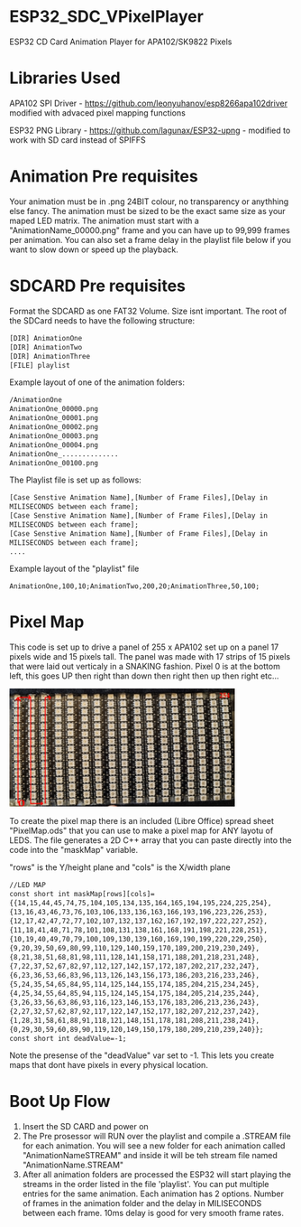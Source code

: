 # ESP32_SDC_VPixelPlayer
ESP32 CD Card Animation Player for APA102/SK9822 Pixels 

# Libraries Used

APA102 SPI Driver - https://github.com/leonyuhanov/esp8266apa102driver modified with advaced pixel mapping functions

ESP32 PNG Library - https://github.com/lagunax/ESP32-upng - modified to work with SD card instead of SPIFFS


# Animation Pre requisites

Your animation must be in .png 24BIT colour, no transparency or anythhing else fancy. 
The animation must be sized to be the exact same size as your maped LED matrix.
The animation must start with a "AnimationName_00000.png" frame and you can have up to 99,999 frames per animation.
You can also set a frame delay in the playlist file below if you want to slow down or speed up the playback.

# SDCARD Pre requisites

Format the SDCARD as one FAT32 Volume. Size isnt important. The root of the SDCard needs to have the following structure:

````
[DIR] AnimationOne
[DIR] AnimationTwo
[DIR] AnimationThree
[FILE] playlist
````

Example layout of one of the animation folders:

````
/AnimationOne
AnimationOne_00000.png
AnimationOne_00001.png
AnimationOne_00002.png
AnimationOne_00003.png
AnimationOne_00004.png
AnimationOne_..............
AnimationOne_00100.png
````

The Playlist file is set up as follows:
````
[Case Senstive Animation Name],[Number of Frame Files],[Delay in MILISECONDS between each frame];
[Case Senstive Animation Name],[Number of Frame Files],[Delay in MILISECONDS between each frame];
[Case Senstive Animation Name],[Number of Frame Files],[Delay in MILISECONDS between each frame];
....
````

Example layout of the "playlist" file

````
AnimationOne,100,10;AnimationTwo,200,20;AnimationThree,50,100;
````

# Pixel Map

This code is set up to drive a panel of 255 x APA102 set up on a panel 17 pixels wide and 15 pixels tall. The panel was made with 17 strips of 15 pixels that were laid out verticaly in a SNAKING fashion. Pixel 0 is at the bottom left, this goes UP then right than down then right then up then right etc...

<img src="LedPanel.jpg" width="400" />

To create the pixel map there is an included (Libre Office) spread sheet "PixelMap.ods" that you can use to make a pixel map for ANY layotu of LEDS. The file generates a 2D C++ array that you can paste directly into the code into the "maskMap" variable. 

"rows" is the Y/height plane and "cols" is the X/width plane

````
//LED MAP
const short int maskMap[rows][cols]= {{14,15,44,45,74,75,104,105,134,135,164,165,194,195,224,225,254},{13,16,43,46,73,76,103,106,133,136,163,166,193,196,223,226,253},{12,17,42,47,72,77,102,107,132,137,162,167,192,197,222,227,252},{11,18,41,48,71,78,101,108,131,138,161,168,191,198,221,228,251},{10,19,40,49,70,79,100,109,130,139,160,169,190,199,220,229,250},{9,20,39,50,69,80,99,110,129,140,159,170,189,200,219,230,249},{8,21,38,51,68,81,98,111,128,141,158,171,188,201,218,231,248},{7,22,37,52,67,82,97,112,127,142,157,172,187,202,217,232,247},{6,23,36,53,66,83,96,113,126,143,156,173,186,203,216,233,246},{5,24,35,54,65,84,95,114,125,144,155,174,185,204,215,234,245},{4,25,34,55,64,85,94,115,124,145,154,175,184,205,214,235,244},{3,26,33,56,63,86,93,116,123,146,153,176,183,206,213,236,243},{2,27,32,57,62,87,92,117,122,147,152,177,182,207,212,237,242},{1,28,31,58,61,88,91,118,121,148,151,178,181,208,211,238,241},{0,29,30,59,60,89,90,119,120,149,150,179,180,209,210,239,240}};
const short int deadValue=-1;

````
Note the presense of the "deadValue" var set to -1. This lets you create maps that dont have pixels in every physical location.


# Boot Up Flow

1.  Insert the SD CARD and power on
2.  The Pre prosessor will RUN over the playlist and compile a .STREAM file for each animation. You will see a new folder for each animation called "AnimationNameSTREAM" and inside it will be teh stream file named "AnimationName.STREAM"
3.  After all animation folders are processed the ESP32 will start playing the streams in the order listed in the file 'playlist'. You can put multiple entries for the same animation. Each animation has 2 options. Number of frames in the animation folder and the delay in MILISECONDS between each frame. 10ms delay is good for very smooth frame rates.


